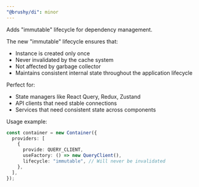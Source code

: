 ```yaml
---
"@brushy/di": minor
---
```


Adds "immutable" lifecycle for dependency management.

The new "immutable" lifecycle ensures that:

- Instance is created only once
- Never invalidated by the cache system
- Not affected by garbage collector
- Maintains consistent internal state throughout the application lifecycle

Perfect for:

- State managers like React Query, Redux, Zustand
- API clients that need stable connections
- Services that need consistent state across components

Usage example:

```typescript
const container = new Container({
  providers: [
    {
      provide: QUERY_CLIENT,
      useFactory: () => new QueryClient(),
      lifecycle: "immutable", // Will never be invalidated
    },
  ],
});
```